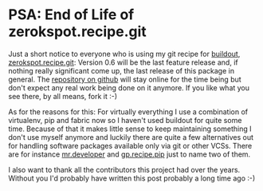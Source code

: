 # PSA: End of Life of zerokspot.recipe.git

Just a short notice to everyone who is using my git recipe for
[buildout](http://pypi.python.org/pypi/zc.buildout),
[zerokspot.recipe.git](http://pypi.python.org/pypi/zerokspot.recipe.git/):
Version 0.6 will be the last feature release and, if nothing really
significant come up, the last release of this package in general. The
[repository on github](https://github.com/zerok/zerokspot.gitrecipe) will stay
online for the time being but don't expect any real work being done on it
anymore. If you like what you see there, by all means, fork it :-)

As for the reasons for this: For virtually everything I use a combination of
virtualenv, pip and fabric now so I haven't used buildout for quite some time.
Because of that it makes little sense to keep maintaining something I don't
use myself anymore and luckily there are quite a few alternatives out for
handling software packages available only via git or other VCSs. There are for
instance [mr.developer](http://pypi.python.org/pypi/mr.developer) and
[gp.recipe.pip](http://pypi.python.org/pypi/gp.recipe.pip) just to name two of
them.

I also want to thank all the contributors this project had over the years.
Without you I'd probably have written this post probably a long time ago :-)
